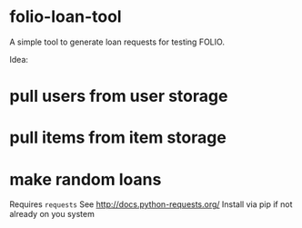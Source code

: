 # folio-loan-tool

A simple tool to generate loan requests for testing FOLIO.

Idea:
# pull users from user storage
# pull items from item storage
# make random loans

Requires `requests`
See http://docs.python-requests.org/
Install via pip if not already on you system